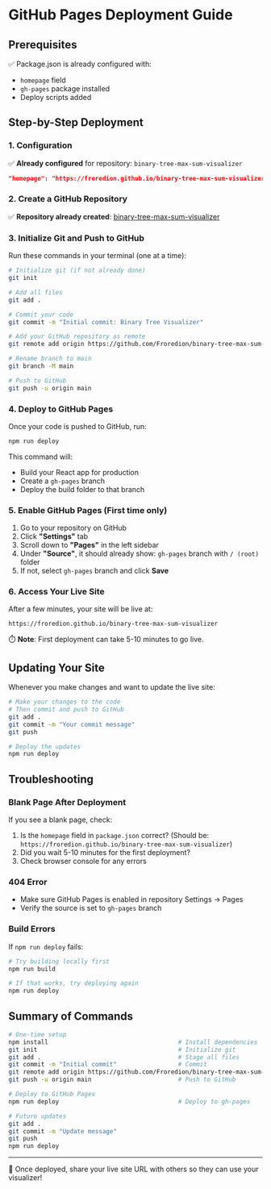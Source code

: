 # GitHub Pages Deployment Guide

## Prerequisites

✅ Package.json is already configured with:

- `homepage` field
- `gh-pages` package installed
- Deploy scripts added

## Step-by-Step Deployment

### 1. Configuration

✅ **Already configured** for repository: `binary-tree-max-sum-visualizer`

```json
"homepage": "https://froredion.github.io/binary-tree-max-sum-visualizer",
```

### 2. Create a GitHub Repository

✅ **Repository already created**: [binary-tree-max-sum-visualizer](https://github.com/Froredion/binary-tree-max-sum-visualizer)

### 3. Initialize Git and Push to GitHub

Run these commands in your terminal (one at a time):

```bash
# Initialize git (if not already done)
git init

# Add all files
git add .

# Commit your code
git commit -m "Initial commit: Binary Tree Visualizer"

# Add your GitHub repository as remote
git remote add origin https://github.com/Froredion/binary-tree-max-sum-visualizer.git

# Rename branch to main
git branch -M main

# Push to GitHub
git push -u origin main
```

### 4. Deploy to GitHub Pages

Once your code is pushed to GitHub, run:

```bash
npm run deploy
```

This command will:

- Build your React app for production
- Create a `gh-pages` branch
- Deploy the build folder to that branch

### 5. Enable GitHub Pages (First time only)

1. Go to your repository on GitHub
2. Click **"Settings"** tab
3. Scroll down to **"Pages"** in the left sidebar
4. Under **"Source"**, it should already show: `gh-pages` branch with `/ (root)` folder
5. If not, select `gh-pages` branch and click **Save**

### 6. Access Your Live Site

After a few minutes, your site will be live at:

```
https://froredion.github.io/binary-tree-max-sum-visualizer
```

⏱️ **Note**: First deployment can take 5-10 minutes to go live.

## Updating Your Site

Whenever you make changes and want to update the live site:

```bash
# Make your changes to the code
# Then commit and push to GitHub
git add .
git commit -m "Your commit message"
git push

# Deploy the updates
npm run deploy
```

## Troubleshooting

### Blank Page After Deployment

If you see a blank page, check:

1. Is the `homepage` field in `package.json` correct? (Should be: `https://froredion.github.io/binary-tree-max-sum-visualizer`)
2. Did you wait 5-10 minutes for the first deployment?
3. Check browser console for any errors

### 404 Error

- Make sure GitHub Pages is enabled in repository Settings → Pages
- Verify the source is set to `gh-pages` branch

### Build Errors

If `npm run deploy` fails:

```bash
# Try building locally first
npm run build

# If that works, try deploying again
npm run deploy
```

## Summary of Commands

```bash
# One-time setup
npm install                                    # Install dependencies
git init                                       # Initialize git
git add .                                      # Stage all files
git commit -m "Initial commit"                 # Commit
git remote add origin https://github.com/Froredion/binary-tree-max-sum-visualizer.git
git push -u origin main                        # Push to GitHub

# Deploy to GitHub Pages
npm run deploy                                 # Deploy to gh-pages

# Future updates
git add .
git commit -m "Update message"
git push
npm run deploy
```

---

🎉 Once deployed, share your live site URL with others so they can use your visualizer!
